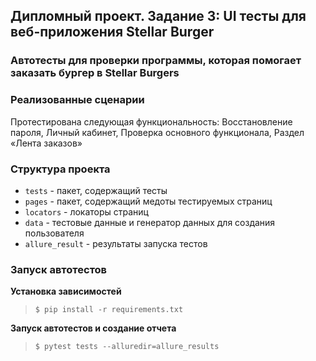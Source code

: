 ## Дипломный проект. Задание 3: UI тесты для веб-приложения Stellar Burger

### Автотесты для проверки программы, которая помогает заказать бургер в Stellar Burgers

### Реализованные сценарии

Протестирована следующая функциональность: Восстановление пароля, Личный кабинет, Проверка основного функционала, Раздел «Лента заказов»

### Структура проекта

- `tests` - пакет, содержащий тесты
- `pages` - пакет, содержащий медоты тестируемых страниц
- `locators` - локаторы страниц
- `data` - тестовые данные и генератор данных для создания пользователя
- `allure_result` - результаты запуска тестов

### Запуск автотестов

**Установка зависимостей**

> `$ pip install -r requirements.txt`

**Запуск автотестов и создание отчета**

>  `$ pytest tests --alluredir=allure_results`
